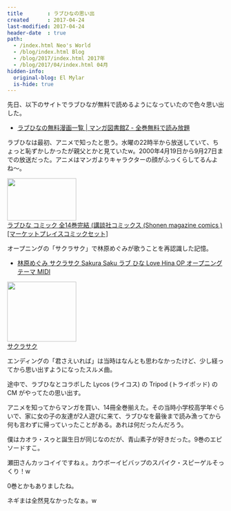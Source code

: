 ```yaml
---
title        : ラブひなの思い出
created      : 2017-04-24
last-modified: 2017-04-24
header-date  : true
path:
  - /index.html Neo's World
  - /blog/index.html Blog
  - /blog/2017/index.html 2017年
  - /blog/2017/04/index.html 04月
hidden-info:
  original-blog: El Mylar
  is-hide: true
---
```


先日、以下のサイトでラブひなが無料で読めるようになっていたので色々思い出した。

- [ラブひなの無料漫画一覧 | マンガ図書館Z - 全巻無料で読み放題](https://www.mangaz.com/title/index?query=%E3%83%A9%E3%83%96%E3%81%B2%E3%81%AA)

ラブひなは最初、アニメで知ったと思う。水曜の22時半から放送していて、ちょっと恥ずかしかったが親父とかと見ていたw。2000年4月19日から9月27日までの放送だった。アニメはマンガよりキャラクターの顔がふっくらしてるんよね〜。

<div class="ad-amazon">
  <div class="ad-amazon-image">
    <a href="https://www.amazon.co.jp/dp/B002FB75JG?tag=neos21-22&amp;linkCode=osi&amp;th=1&amp;psc=1">
      <img src="https://m.media-amazon.com/images/I/612AjLdCu7L._SL160_.jpg" width="160" height="98">
    </a>
  </div>
  <div class="ad-amazon-info">
    <div class="ad-amazon-title">
      <a href="https://www.amazon.co.jp/dp/B002FB75JG?tag=neos21-22&amp;linkCode=osi&amp;th=1&amp;psc=1">ラブひな コミック 全14巻完結 (講談社コミックス (Shonen magazine comics ) [マーケットプレイスコミックセット]</a>
    </div>
  </div>
</div>

オープニングの「サクラサク」で林原めぐみが歌うことを再認識した記憶。

- [林原めぐみ サクラサク Sakura Saku ラブ ひな Love Hina OP オープニングテーマ MIDI](https://youtube.com/watch?v=fkBIs5nvCFk)

<div class="ad-amazon">
  <div class="ad-amazon-image">
    <a href="https://www.amazon.co.jp/dp/B000059HU4?tag=neos21-22&amp;linkCode=osi&amp;th=1&amp;psc=1">
      <img src="https://m.media-amazon.com/images/I/41J1HTDEQKL._SL160_.jpg" width="160" height="139">
    </a>
  </div>
  <div class="ad-amazon-info">
    <div class="ad-amazon-title">
      <a href="https://www.amazon.co.jp/dp/B000059HU4?tag=neos21-22&amp;linkCode=osi&amp;th=1&amp;psc=1">サクラサク</a>
    </div>
  </div>
</div>

エンディングの「君さえいれば」は当時はなんとも思わなかったけど、少し経ってから思い出すようになったスルメ曲。

途中で、ラブひなとコラボした Lycos (ライコス) の Tripod (トライポッド) の CM がやってたの思い出す。

アニメを知ってからマンガを買い、14冊全巻揃えた。その当時小学校高学年ぐらいで、家に女の子の友達が2人遊びに来て、ラブひなを最後まで読み漁ってから何も言わずに帰っていったことがある。あれは何だったんだろう。

僕はカオラ・スゥと誕生日が同じなのだが、青山素子が好きだった。9巻のエピソードすこ。

瀬田さんカッコイイですねぇ。カウボーイビバップのスパイク・スピーゲルそっくり！w

0巻とかもありましたね。

ネギまは全然見なかったなぁ。w
